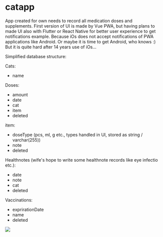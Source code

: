# catapp

App created for own needs to record all medication doses and supplements. First version of UI is made by Vue PWA, but having plans to made UI also with Flutter or React Native for better user experience to get notifications example. Because iOs does not accept notifications of PWA applications like Android. Or maybe it is time to get Android, who knows :) But it is quite hard after 14 years use of iOs...

Simplified database structure:

Cats:
- name

Doses:
- amount
- date
- cat
- item
- deleted

item:
- doseType (pcs, ml, g etc., types handled in UI, stored as string / varchar(255))
- note
- deleted

Healthnotes (wife's hope to write some healthnote records like eye infectio etc.):
- date
- note
- cat
- deleted

Vaccinations:
- exprirationDate
- name
- deleted

<img src="https://media0.giphy.com/media/5vNOymulA3Tgz0UgZ6/giphy.gif?cid=790b7611b26291856ed5232928bcee14518030a7b095e24a&rid=giphy.gif&ct=g">
